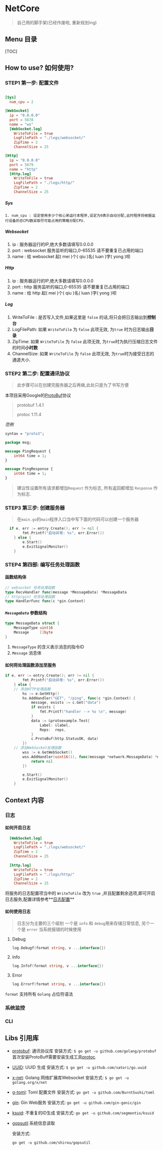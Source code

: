 # NetCore

>  自己用的脚手架(已经作废啦, 重新规划ing)

## Menu 目录

[TOC]
## How to use?  如何使用?

### STEP1 第一步: 配置文件

```toml

[Sys]
  num_cpu = 2 

[WebSocket]
  ip = "0.0.0.0" 
  port = 5678
  name = "ws"
  [WebSocket.log]
    WriteToFile = true
    LogFilePath = "./logs/websocket/"
    ZipTime = 2
    ChannelSize = 25

[Http]
  ip = "0.0.0.0"
  port = 5679
  name = "http"
  [Http.log]
    WriteToFile = true
    LogFilePath = "./logs/http/"
    ZipTime = 2
    ChannelSize = 25
```

##### Sys

 	1. num_cpu : 设定使用多少个核心来运行本程序,设定为0表示自动分配,此时程序将根据运行设备的总CPU数采取尽可能占用的策略分配CPU.

##### Websocket

1. ip : 服务器运行的IP,绝大多数请填写0.0.0.0
2. port : websocket 服务监听的端口,0-65535 请不要重复已占用的端口
3. name : 给 websocket 起( mei )个( qiu )名( luan )字( yong )呗 

##### Http

1. ip : 服务器运行的IP,绝大多数请填写0.0.0.0
2. port : http 服务监听的端口,0-65535 请不要重复已占用的端口
3. name : 给 http 起( mei )个( qiu )名( luan )字( yong )呗 

#####  <span id="logconfig">Log</span>

1. WriteToFile : 是否写入文件,如果这里是 ```false``` 的话,将只会把日志输出到**控制台**
2. LogFilePath: 如果 ```WriteToFile``` 为 ```false``` 此项无效, 为```true``` 时为日志输出**目录**
3. ZipTime: 如果 ```WriteToFile``` 为 ```false``` 此项无效, 为```true```时为执行压缩日志文件的时间**小时数**
4. ChannelSize: 如果 ```WriteToFile``` 为 ```false``` 此项无效, 为```true```时为接受日志的通道大小.

### STEP2 第二步: 配置通讯协议
> 此步骤可以在创建完服务器之后再做,此处只是为了书写方便

本项目采用Google的[ProtoBuf](https://github.com/golang/protobuf)协议

> protobuf 1.4.1
>
> protoc 1.11.4

*范例*

```protobuf
syntax = "proto3";

package msg;

message PingRequest {
    int64 time = 1;
}

message PingResponse {
    int64 time = 1;
}
```

> 建议性设置所有请求都增加```Request``` 作为标志, 所有返回都增加 ```Response``` 作为标志.



### STEP3 第三步: 创建服务器

> 在```main.go```的```main```程序入口当中写下面的代码可以创建一个服务器

```go
  if e, err := entry.Create(); err != nil {
		fmt.Printf("启动异常: %s", err.Error())
	} else {
		e.Start()
		e.ExitSignalMonitor()
	}
```

### STEP4 第四部: 编写任务处理函数

#### 函数结构体

```go
// websocket 任务处理函数 
type RecvHandler func(message *MessageData) *MessageData
// http(gin) 任务处理函数
type HandlerFunc func(c *gin.Context)
```
#### *```MessageData```* 参数结构

```go
type MessageData struct {
	MessageType uint16
	Message     []byte
}
```

1. ```MessageType``` 的含义表示消息的指令ID
2. ```Message``` 消息体

#### 如何将处理函数添加至服务

```go
if e, err := entry.Create(); err != nil {
		fmt.Printf("启动异常: %s", err.Error())
	} else {
    // 添加HTTP处理函数
		hs := e.GetHttp()
		hs.AddHandler("GET", "/ping", func(c *gin.Context) {
			message, exists := c.Get("data")
			if exists {
				fmt.Printf("handler --> %s \n", message)
			}
			data := &protoexample.Test{
				Label: &label,
				Reps:  reps,
			}
			c.ProtoBuf(http.StatusOK, data)
		})
    // 添加WebSocket处理函数
		wss := e.GetWebSocket()
		wss.AddHandler(uint16(1), func(message *network.MessageData) *network.MessageData {
			return nil
		})

		e.Start()
		e.ExitSignalMonitor()
	}
```



## Context 内容

### 日志

#### 如何开启日志

``` toml
  [WebSocket.log]
    WriteToFile = true
    LogFilePath = "./logs/websocket/"
    ZipTime = 2
    ChannelSize = 25
    
  [http.log]
    WriteToFile = true
    LogFilePath = "./logs/http/"
    ZipTime = 2
    ChannelSize = 25

```

将服务的日志配置项当中的 ```WriteToFile``` 改为 ```true``` ,并且配置剩余选项,即可开启日志服务,配置详情参考**[日志配置](#logconfig)**

#### 如何使用日志

> 日志分为主要的三个级别 一个是 ```info```  和 ```debug```用来存储日常信息, 另个一个是 ```error``` 当系统报错的时候使用

1. Debug

   ``` go
   log.Debugf(format string, v ...interface{})
   ```

2. Info

   ```go
   log.Infof(format string, v ...interface{})
   ```

3. Error

   ```go
   log.Errorf(format string, v ...interface{})
   ```

```format``` 支持所有 ```Golang``` 占位符语法

### 系统监控



### CLI

## Libs 引用库

-   [protobuf](https://github.com/golang/protobuf): 通讯协议库
    安装方式:
    ```$ go get -u github.com/golang/protobuf```
    首次安装ProtoBuff需要安装生成工具[protoc](https://developers.google.com/protocol-buffers/).
    
-   [UUID](http://github.com/satori/go.uuid): UUID 生成
    安装方式:
    ```$ go get -u github.com/satori/go.uuid```
    
-   [x-net](http://golang.org/x/net ): Golang 网络扩展库Websocket
    安装方式:
    ```$ go get -u golang.org/x/net```
    
-  [g-toml](http://github.com/BurntSushi/toml): Toml 配置文件
    安装方式:
    ```go get -u github.com/BurntSushi/toml```
    
-   [gin](http://github.com/BurntSushi/toml): Gin Web服务
    安装方式:
    ```go get -u github.com/gin-gonic/gin```
    
-   [ksuid](http://github.com/segmentio/ksuidl): 不重复的ID生成
    安装方式:
    ```go get -u github.com/segmentio/ksuid```
    
-   [gopsutil](https://github.com/shirou/gopsutil ) 系统信息读取

    安装方式:

    ```go get -u github.com/shirou/gopsutil ```

